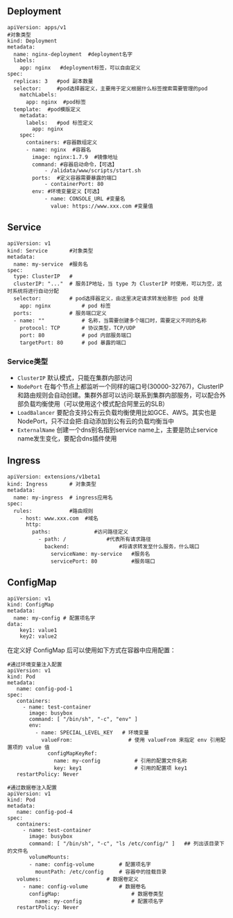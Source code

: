 ## Deployment

```
apiVersion: apps/v1
#对象类型
kind: Deployment
metadata:
  name: nginx-deployment  #deployment名字
  labels:
    app: nginx   #deployment标签，可以自由定义
spec:
  replicas: 3   #pod 副本数量
  selector:     #pod选择器定义，主要用于定义根据什么标签搜索需要管理的pod
    matchLabels:
      app: nginx  #pod标签
  template:  #pod模版定义
    metadata:
      labels:   #pod 标签定义
        app: nginx
    spec: 
      containers: #容器数组定义
      - name: nginx  #容器名
        image: nginx:1.7.9  #镜像地址
        command: #容器启动命令，【可选】
            - /alidata/www/scripts/start.sh
        ports:  #定义容器需要暴露的端口
            - containerPort: 80
        env: #环境变量定义【可选】
            - name: CONSOLE_URL #变量名
              value: https://www.xxx.com #变量值
```

## Service
```
apiVersion: v1
kind: Service       #对象类型
metadata:
  name: my-service  #服务名
spec:
  type: ClusterIP   # 
  clusterIP: "..."  # 服务IP地址，当 type 为 ClusterIP 时使用，可以为空，这时系统将进行自动分配
  selector:         # pod选择器定义，由这里决定请求转发给那些 pod 处理
    app: nginx          # pod 标签
  ports:            # 服务端口定义
  - name: ""            # 名称，当需要创建多个端口时，需要定义不同的名称
    protocol: TCP       # 协议类型，TCP/UDP
    port: 80            # pod 内部服务端口
    targetPort: 80      # pod 暴露的端口
```
### Service类型
* `ClusterIP`  默认模式，只能在集群内部访问  
* `NodePort`   在每个节点上都监听一个同样的端口号(30000-32767)，ClusterIP和路由规则会自动创建。集群外部可以访问<NodeIP>:<NodePort>联系到集群内部服务，可以配合外部负载均衡使用（可以使用这个模式配合阿里云的SLB）  
* `LoadBalancer` 要配合支持公有云负载均衡使用比如GCE、AWS。其实也是NodePort，只不过会把<NodeIP>:<NodePort>自动添加到公有云的负载均衡当中  
* `ExternalName` 创建一个dns别名指到service name上，主要是防止service name发生变化，要配合dns插件使用

## Ingress

```
apiVersion: extensions/v1beta1
kind: Ingress       # 对象类型
metadata:
  name: my-ingress  # ingress应用名
spec:
  rules:            #路由规则
    - host: www.xxx.com  #域名
      http:
        paths:              #访问路径定义
          - path: /             #代表所有请求路径
            backend:                #将请求转发至什么服务，什么端口
              serviceName: my-service   #服务名
              servicePort: 80           #服务端口
```

## ConfigMap
```
apiVersion: v1
kind: ConfigMap
metadata:
  name: my-config # 配置项名字
data:
    key1: value1
    key2: value2
```
在定义好 ConfigMap 后可以使用如下方式在容器中应用配置：
```
#通过环境变量注入配置
apiVersion: v1
kind: Pod
metadata:
   name: config-pod-1
spec:
   containers:
     - name: test-container
       image: busybox
       command: [ "/bin/sh", "-c", "env" ]
       env:
         - name: SPECIAL_LEVEL_KEY   # 环境变量
           valueFrom:                  # 使用 valueFrom 来指定 env 引用配置项的 value 值
             configMapKeyRef:
               name: my-config           # 引用的配置文件名称
               key: key1                 # 引用的配置项 key1
   restartPolicy: Never
```
```
#通过数据卷注入配置
apiVersion: v1
kind: Pod
metadata:
   name: config-pod-4
spec:
   containers:
     - name: test-container
       image: busybox
       command: [ "/bin/sh", "-c", "ls /etc/config/" ]   ## 列出该目录下的文件名
       volumeMounts:
       - name: config-volume        # 配置项名字
         mountPath: /etc/config     # 容器中的挂载目录
   volumes:                     # 数据卷定义
     - name: config-volume          # 数据卷名
       configMap:                       # 数据卷类型
         name: my-config                # 配置项名字
   restartPolicy: Never
```